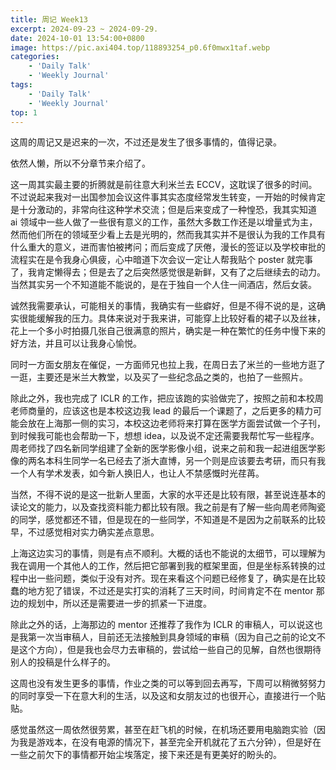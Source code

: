 ```yaml
---
title: 周记 Week13
excerpt: 2024-09-23 ~ 2024-09-29. 
date: 2024-10-01 13:54:00+0800
image: https://pic.axi404.top/118893254_p0.6f0mwx1taf.webp
categories:
    - 'Daily Talk'
    - 'Weekly Journal'
tags:
    - 'Daily Talk'
    - 'Weekly Journal'
top: 1
---
```


这周的周记又是迟来的一次，不过还是发生了很多事情的，值得记录。

依然人懒，所以不分章节来介绍了。

这一周其实最主要的折腾就是前往意大利米兰去 ECCV，这耽误了很多的时间。不过说起来我对一出国参加会议这件事其实态度经常发生转变，一开始的时候肯定是十分激动的，非常向往这种学术交流；但是后来变成了一种惶恐，我其实知道 ai 领域中一些人做了一些很有意义的工作，虽然大多数工作还是以增量式为主，然而他们所在的领域至少看上去是光明的，然而我其实并不是很认为我的工作具有什么重大的意义，进而害怕被拷问；而后变成了厌倦，漫长的签证以及学校审批的流程实在是令我身心俱疲，心中暗道下次会议一定让人帮我贴个 poster 就完事了，我肯定懒得去；但是去了之后突然感觉很是新鲜，又有了之后继续去的动力。当然其实另一个不知道能不能说的，是在于独自一个人住一间酒店，然后女装。

诚然我需要承认，可能相关的事情，我确实有一些癖好，但是不得不说的是，这确实很能缓解我的压力。具体来说对于我来讲，可能穿上比较好看的裙子以及丝袜，花上一个多小时拍摄几张自己很满意的照片，确实是一种在繁忙的任务中慢下来的好方法，并且可以让我身心愉悦。

同时一方面女朋友在催促，一方面师兄也拉上我，在周日去了米兰的一些地方逛了一逛，主要还是米兰大教堂，以及买了一些纪念品之类的，也拍了一些照片。

<hairy-image-group col="200px" row="400px" loading = "lazy">
  <hairy-image fit="cover" loading = "lazy" src="https://pic.axi404.top/51b480e846d67f4cabbbd76995a87baf(20241002-163514).4qraqdr7ip.jpg" />
  <hairy-image fit="cover" loading = "lazy" src="https://pic.axi404.top/81d79c3f86051b4cd7b97ea82e87ff1e(20241001-100406).45nposnv3.jpg" />
  <hairy-image fit="cover" loading = "lazy" src="https://pic.axi404.top/c0d58cdecb5e10dffc0935c16d370de0(20241002-163514).9rjdhxy219.jpg" />
</hairy-image-group>

除此之外，我也完成了 ICLR 的工作，把应该跑的实验做完了，按照之前和本校周老师商量的，应该这也是本校这边我 lead 的最后一个课题了，之后更多的精力可能会放在上海那一侧的实习，本校这边老师将来打算在医学方面尝试做一个子刊，到时候我可能也会帮助一下，想想 idea，以及说不定还需要我帮忙写一些程序。周老师找了四名新同学组建了全新的医学影像小组，说来之前和我一起进组医学影像的两名本科生同学一名已经去了浙大直博，另一个则是应该要去考研，而只有我一个人有学术发表，如今新人换旧人，也让人不禁感慨时光荏苒。

当然，不得不说的是这一批新人里面，大家的水平还是比较有限，甚至说连基本的读论文的能力，以及查找资料能力都比较有限。我之前是有了解一些向周老师陶瓷的同学，感觉都还不错，但是现在的一些同学，不知道是不是因为之前联系的比较早，不过感觉相对实力确实差点意思。

上海这边实习的事情，则是有点不顺利。大概的话也不能说的太细节，可以理解为我在调用一个其他人的工作，然后把它部署到我的框架里面，但是坐标系转换的过程中出一些问题，类似于没有对齐。现在来看这个问题已经修复了，确实是在比较蠢的地方犯了错误，不过还是实打实的消耗了三天时间，时间肯定不在 mentor 那边的规划中，所以还是需要进一步的抓紧一下进度。

除此之外的话，上海那边的 mentor 还推荐了我作为 ICLR 的审稿人，可以说这也是我第一次当审稿人，目前还无法接触到具身领域的审稿（因为自己之前的论文不是这个方向），但是我也会尽力去审稿的，尝试给一些自己的见解，自然也很期待别人的投稿是什么样子的。

这周也没有发生更多的事情，作业之类的可以等到回去再写，下周可以稍微努努力的同时享受一下在意大利的生活，以及这和女朋友过的也很开心，直接进行一个贴贴。

感觉虽然这一周依然很劳累，甚至在赶飞机的时候，在机场还要用电脑跑实验（因为我是游戏本，在没有电源的情况下，甚至完全开机就花了五六分钟），但是好在一些之前欠下的事情都开始尘埃落定，接下来还是有更美好的盼头的。